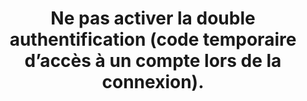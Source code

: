 ---
thematique: thematique-nGkbk6oSlC5_p3eqoXX2o
goodPractices:
- good-practice-PC-k2ITmOqVPyfrQ-jNt-
risks:
- Rendre moins complexe l’accès à ses données en cas de divulgation ou de fuite du
  mot de passe.
title: Ne pas activer la double authentification (code temporaire d’accès à un compte
  lors de la connexion).
uuid: vulnerability-HNEVs7i6EaeQveKAzOz-D
visibleInCms: true
---